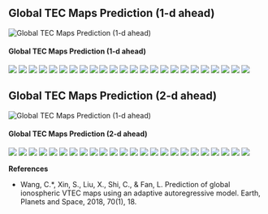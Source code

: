## Global TEC Maps Prediction (1-d ahead)

<img class="gim_map" src="/figure/b1pg_tec.gif" alt="Global TEC Maps Prediction (1-d ahead)" />

#### Global TEC Maps Prediction (1-d ahead)

<div id="tecmap" class="gim_tec">
	<a href="/figure/b1pg_tec_0.png"><img src="/figure/small_b1pg_tec_0.png"></a>
	<a href="/figure/b1pg_tec_1.png"><img src="/figure/small_b1pg_tec_1.png"></a>
	<a href="/figure/b1pg_tec_2.png"><img src="/figure/small_b1pg_tec_2.png"></a>
	<a href="/figure/b1pg_tec_3.png"><img src="/figure/small_b1pg_tec_3.png"></a>
	<a href="/figure/b1pg_tec_4.png"><img src="/figure/small_b1pg_tec_4.png"></a>
	<a href="/figure/b1pg_tec_5.png"><img src="/figure/small_b1pg_tec_5.png"></a>
	<a href="/figure/b1pg_tec_6.png"><img src="/figure/small_b1pg_tec_6.png"></a>
	<a href="/figure/b1pg_tec_7.png"><img src="/figure/small_b1pg_tec_7.png"></a>
	<a href="/figure/b1pg_tec_8.png"><img src="/figure/small_b1pg_tec_8.png"></a>
	<a href="/figure/b1pg_tec_9.png"><img src="/figure/small_b1pg_tec_9.png"></a>
	<a href="/figure/b1pg_tec_10.png"><img src="/figure/small_b1pg_tec_10.png"></a>
	<a href="/figure/b1pg_tec_11.png"><img src="/figure/small_b1pg_tec_11.png"></a>
	<a href="/figure/b1pg_tec_12.png"><img src="/figure/small_b1pg_tec_12.png"></a>
	<a href="/figure/b1pg_tec_13.png"><img src="/figure/small_b1pg_tec_13.png"></a>
	<a href="/figure/b1pg_tec_14.png"><img src="/figure/small_b1pg_tec_14.png"></a>
	<a href="/figure/b1pg_tec_15.png"><img src="/figure/small_b1pg_tec_15.png"></a>
	<a href="/figure/b1pg_tec_16.png"><img src="/figure/small_b1pg_tec_16.png"></a>
	<a href="/figure/b1pg_tec_17.png"><img src="/figure/small_b1pg_tec_17.png"></a>
	<a href="/figure/b1pg_tec_18.png"><img src="/figure/small_b1pg_tec_18.png"></a>
	<a href="/figure/b1pg_tec_19.png"><img src="/figure/small_b1pg_tec_19.png"></a>
	<a href="/figure/b1pg_tec_20.png"><img src="/figure/small_b1pg_tec_20.png"></a>
	<a href="/figure/b1pg_tec_21.png"><img src="/figure/small_b1pg_tec_21.png"></a>
	<a href="/figure/b1pg_tec_22.png"><img src="/figure/small_b1pg_tec_22.png"></a>
	<a href="/figure/b1pg_tec_23.png"><img src="/figure/small_b1pg_tec_23.png"></a>
</div>

## Global TEC Maps Prediction (2-d ahead)

<img class="gim_map" src="/figure/b2pg_tec.gif" alt="Global TEC Maps Prediction (1-d ahead)" />

#### Global TEC Maps Prediction (2-d ahead)

<div id="tecmap" class="gim_tec">
	<a href="/figure/b2pg_tec_0.png"><img src="/figure/small_b2pg_tec_0.png"></a>
	<a href="/figure/b2pg_tec_1.png"><img src="/figure/small_b2pg_tec_1.png"></a>
	<a href="/figure/b2pg_tec_2.png"><img src="/figure/small_b2pg_tec_2.png"></a>
	<a href="/figure/b2pg_tec_3.png"><img src="/figure/small_b2pg_tec_3.png"></a>
	<a href="/figure/b2pg_tec_4.png"><img src="/figure/small_b2pg_tec_4.png"></a>
	<a href="/figure/b2pg_tec_5.png"><img src="/figure/small_b2pg_tec_5.png"></a>
	<a href="/figure/b2pg_tec_6.png"><img src="/figure/small_b2pg_tec_6.png"></a>
	<a href="/figure/b2pg_tec_7.png"><img src="/figure/small_b2pg_tec_7.png"></a>
	<a href="/figure/b2pg_tec_8.png"><img src="/figure/small_b2pg_tec_8.png"></a>
	<a href="/figure/b2pg_tec_9.png"><img src="/figure/small_b2pg_tec_9.png"></a>
	<a href="/figure/b2pg_tec_10.png"><img src="/figure/small_b2pg_tec_10.png"></a>
	<a href="/figure/b2pg_tec_11.png"><img src="/figure/small_b2pg_tec_11.png"></a>
	<a href="/figure/b2pg_tec_12.png"><img src="/figure/small_b2pg_tec_12.png"></a>
	<a href="/figure/b2pg_tec_13.png"><img src="/figure/small_b2pg_tec_13.png"></a>
	<a href="/figure/b2pg_tec_14.png"><img src="/figure/small_b2pg_tec_14.png"></a>
	<a href="/figure/b2pg_tec_15.png"><img src="/figure/small_b2pg_tec_15.png"></a>
	<a href="/figure/b2pg_tec_16.png"><img src="/figure/small_b2pg_tec_16.png"></a>
	<a href="/figure/b2pg_tec_17.png"><img src="/figure/small_b2pg_tec_17.png"></a>
	<a href="/figure/b2pg_tec_18.png"><img src="/figure/small_b2pg_tec_18.png"></a>
	<a href="/figure/b2pg_tec_19.png"><img src="/figure/small_b2pg_tec_19.png"></a>
	<a href="/figure/b2pg_tec_20.png"><img src="/figure/small_b2pg_tec_20.png"></a>
	<a href="/figure/b2pg_tec_21.png"><img src="/figure/small_b2pg_tec_21.png"></a>
	<a href="/figure/b2pg_tec_22.png"><img src="/figure/small_b2pg_tec_22.png"></a>
	<a href="/figure/b2pg_tec_23.png"><img src="/figure/small_b2pg_tec_23.png"></a>
</div>

<p><strong>References</strong></p>
<ul class="log">
    <li><p>Wang, C.*, Xin, S., Liu, X., Shi, C., & Fan, L. Prediction of global ionospheric VTEC maps using an adaptive autoregressive model. Earth, Planets and Space, 2018, 70(1), 18.</p></li>
</ul>